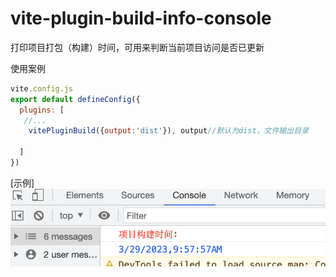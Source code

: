 # vite-plugin-build-info-console

打印项目打包（构建）时间，可用来判断当前项目访问是否已更新

使用案例
```js
vite.config.js
export default defineConfig({
  plugins: [
   //...
    vitePluginBuild({output:'dist'}), output//默认为dist，文件输出目录
   
  ]
})

```
[示例]<img src="1.png">